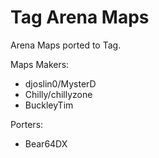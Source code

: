 # Tag Arena Maps

Arena Maps ported to Tag.

Maps Makers:
- djoslin0/MysterD
- Chilly/chillyzone
- BuckleyTim

Porters:
- Bear64DX
